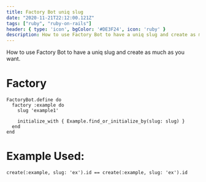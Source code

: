 ```yaml
---
title: Factory Bot uniq slug
date: "2020-11-21T22:12:00.121Z"
tags: ["ruby", "ruby-on-rails"]
header: { type: 'icon', bgColor: '#DE3F24', icon: 'ruby' }
description: How to use Factory Bot to have a uniq slug and create as much as you want.
---
```

How to use Factory Bot to have a uniq slug and create as much as you want.

# Factory
```
FactoryBot.define do
  factory :example do
    slug 'example1'

    initialize_with { Example.find_or_initialize_by(slug: slug) }
  end
end
```

# Example Used:
```
create(:example, slug: 'ex').id == create(:example, slug: 'ex').id
```
